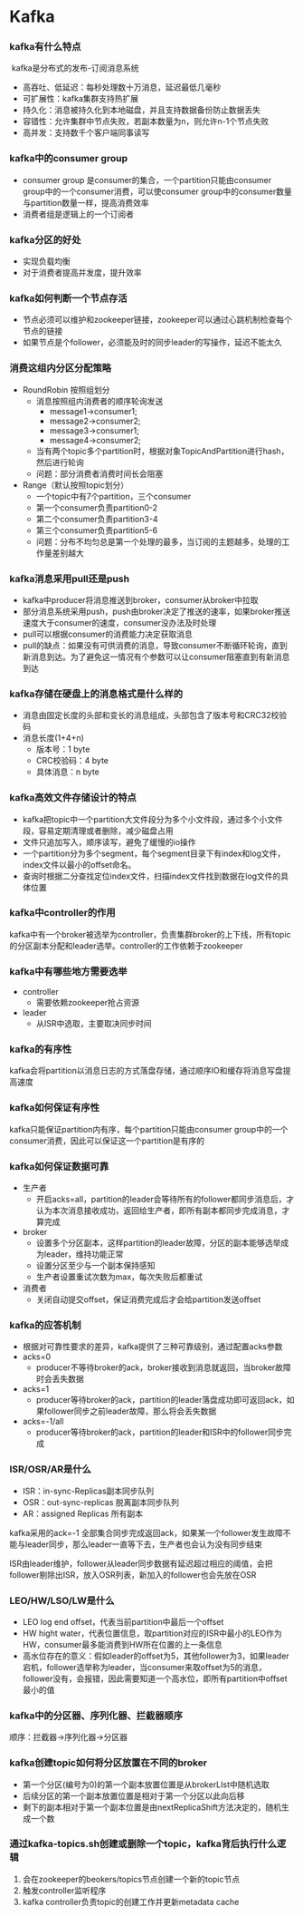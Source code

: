 # Kafka

### kafka有什么特点

​		kafka是分布式的发布-订阅消息系统

- 高吞吐、低延迟：每秒处理数十万消息，延迟最低几毫秒
- 可扩展性：kafka集群支持热扩展
- 持久化：消息被持久化到本地磁盘，并且支持数据备份防止数据丢失
- 容错性：允许集群中节点失败，若副本数量为n，则允许n-1个节点失败
- 高并发：支持数千个客户端同事读写

### kafka中的consumer group

- consumer group 是consumer的集合，一个partition只能由consumer group中的一个consumer消费，可以使consumer group中的consumer数量与partition数量一样，提高消费效率
- 消费者组是逻辑上的一个订阅者

### kafka分区的好处

- 实现负载均衡
- 对于消费者提高并发度，提升效率

### kafka如何判断一个节点存活

- 节点必须可以维护和zookeeper链接，zookeeper可以通过心跳机制检查每个节点的链接
- 如果节点是个follower，必须能及时的同步leader的写操作，延迟不能太久

### 消费这组内分区分配策略

- RoundRobin 按照组划分
  - 消息按照组内消费者的顺序轮询发送
    - message1->consumer1;
    - message2->consumer2;
    - message3->consumer1;
    - message4->consumer2;
  - 当有两个topic多个partition时，根据对象TopicAndPartition进行hash，然后进行轮询
  - 问题：部分消费者消费时间长会阻塞  
- Range（默认按照topic划分）
  - 一个topic中有7个partition，三个consumer
  - 第一个consumer负责partition0-2
  - 第二个consumer负责partition3-4
  - 第三个consumer负责partition5-6
  - 问题：分布不均匀总是第一个处理的最多，当订阅的主题越多，处理的工作量差别越大

### kafka消息采用pull还是push

- kafka中producer将消息推送到broker，consumer从broker中拉取
- 部分消息系统采用push，push由broker决定了推送的速率，如果broker推送速度大于consumer的速度，consumer没办法及时处理
- pull可以根据consumer的消费能力决定获取消息
- pull的缺点：如果没有可供消费的消息，导致consumer不断循环轮询，直到新消息到达。为了避免这一情况有个参数可以让consumer阻塞直到有新消息到达

### kafka存储在硬盘上的消息格式是什么样的

- 消息由固定长度的头部和变长的消息组成，头部包含了版本号和CRC32校验码
- 消息长度(1+4+n)
  - 版本号：1 byte
  - CRC校验码：4 byte
  - 具体消息：n byte

### kafka高效文件存储设计的特点

- kafka把topic中一个partition大文件段分为多个小文件段，通过多个小文件段，容易定期清理或者删除，减少磁盘占用
- 文件只追加写入，顺序读写，避免了缓慢的io操作
- 一个partition分为多个segment，每个segment目录下有index和log文件，index文件以最小的offset命名。
- 查询时根据二分查找定位index文件，扫描index文件找到数据在log文件的具体位置

### kafka中controller的作用

kafka中有一个broker被选举为controller，负责集群broker的上下线，所有topic的分区副本分配和leader选举。controller的工作依赖于zookeeper

### kafka中有哪些地方需要选举

- controller
  - 需要依赖zookeeper抢占资源
- leader
  - 从ISR中选取，主要取决同步时间

### kafka的有序性

kafka会将partition以消息日志的方式落盘存储，通过顺序IO和缓存将消息写盘提高速度

### kafka如何保证有序性

kafka只能保证partition内有序，每个partition只能由consumer group中的一个consumer消费，因此可以保证这一个partition是有序的

### kafka如何保证数据可靠

- 生产者
  - 开启acks=all，partition的leader会等待所有的follower都同步消息后，才认为本次消息接收成功，返回给生产者，即所有副本都同步完成消息，才算完成
- broker
  - 设置多个分区副本，这样partition的leader故障，分区的副本能够选举成为leader，维持功能正常
  - 设置分区至少与一个副本保持感知
  - 生产者设置重试次数为max，每次失败后都重试
- 消费者
  - 关闭自动提交offset，保证消费完成后才会给partition发送offset

### kafka的应答机制

- 根据对可靠性要求的差异，kafka提供了三种可靠级别，通过配置acks参数
- acks=0
  - producer不等待broker的ack，broker接收到消息就返回，当broker故障时会丢失数据
- acks=1
  - producer等待broker的ack，partition的leader落盘成功即可返回ack，如果follower同步之前leader故障，那么将会丢失数据
- acks=-1/all
  - producer等待broker的ack，partition的leader和ISR中的follower同步完成

### ISR/OSR/AR是什么

- ISR：in-sync-Replicas副本同步队列
- OSR：out-sync-replicas 脱离副本同步队列
- AR：assigned Replicas 所有副本

kafka采用的ack=-1 全部集合同步完成返回ack，如果某一个follower发生故障不能与leader同步，那么leader一直等下去，生产者也会认为没有同步结束

ISR由leader维护，follower从leader同步数据有延迟超过相应的阈值，会把follower剔除出ISR，放入OSR列表，新加入的follower也会先放在OSR

### LEO/HW/LSO/LW是什么

- LEO  log end offset，代表当前partition中最后一个offset
- HW   hight water，代表位置信息，取partition对应的ISR中最小的LEO作为HW，consumer最多能消费到HW所在位置的上一条信息
- 高水位存在的意义：假如leader的offset为5，其他follower为3，如果leader宕机，follower选举称为leader，当consumer来取offset为5的消息，follower没有，会报错，因此需要知道一个高水位，即所有partition中offset最小的值

### kafka中的分区器、序列化器、拦截器顺序

顺序：拦截器->序列化器->分区器

### kafka创建topic如何将分区放置在不同的broker

-  第一个分区(编号为0)的第一个副本放置位置是从brokerLIst中随机选取
- 后续分区的第一个副本放置位置是相对于第一个分区以此向后移
- 剩下的副本相对于第一个副本位置是由nextReplicaShift方法决定的，随机生成一个数

### 通过kafka-topics.sh创建或删除一个topic，kafka背后执行什么逻辑

1. 会在zookeeper的beokers/topics节点创建一个新的topic节点
2. 触发controller监听程序
3. kafka controller负责topic的创建工作并更新metadata cache